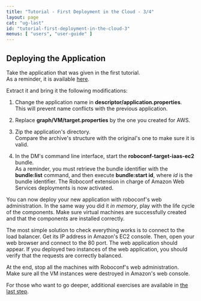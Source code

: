 ```yaml
---
title: "Tutorial - First Deployment in the Cloud - 3/4"
layout: page
cat: "ug-last"
id: "tutorial-first-deployment-in-the-cloud-3"
menus: [ "users", "user-guide" ]
---
```


## Deploying the Application

Take the application that was given in the first tutorial.  
As a reminder, it is available [here](https://bintray.com/artifact/download/roboconf/roboconf-tutorial-samples/lamp-webapp-bash-0.2.0-1.0.zip).

Extract it and bring it the following modifications:

1. Change the application name in **descriptor/application.properties**.  
This will prevent name conflicts with the previous application.

2. Replace **graph/VM/target.properties** by the one you created for AWS.

3. Zip the application's directory.  
Compare the archive's structure with the original's one to make sure it is valid.

4. In the DM's command line interface, start the **roboconf-target-iaas-ec2** bundle.  
As a reminder, you must retrieve the bundle identifier with the **bundle:list** command, and then execute
**bundle:start id**, where *id* is the bundle identifier. The Roboconf extension in charge of Amazon Web Services
deployments is now activated.

You can now deploy your new application with roboconf's web administration.
In the same way you did it *in memory*, play with the life cycle of the components. Make sure virtual machines
are successfully created and that the components are installed correctly.

The most simple solution to check everything works is to connect to the load balancer. Get its IP address in Amazon's EC2 console.
Then, open your web browser and connect to the 80 port. The web application should appear. If you deployed two instances of the
web application, you should verify that the requests are correctly balanced.

At the end, stop all the machines with Roboconf's web administration.  
Make sure all the VM instances were destroyed in Amazon's web console.

For those who want to go deeper, additional exercises are available in [the last step](tutorial-first-deployment-in-the-cloud-4.html).
